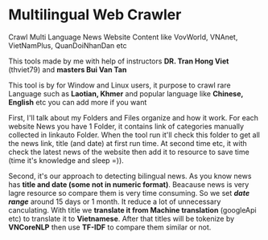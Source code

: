 # Multilingual Web Crawler
Crawl Multi Language News Website Content like VovWorld, VNAnet, VietNamPlus, QuanDoiNhanDan etc

This tools made by me with help of instructors **DR. Tran Hong Viet** (thviet79) and **masters Bui Van Tan**

This tool is by for Window and Linux users, it purpose to crawl rare Language such as **Laotian, Khmer** and popular language like **Chinese, English** etc you can add more if you want

First, I'll talk about my Folders and Files organize and how it work. For each website News you have 1 Folder, it contains link of categories manually collected in linkauto Folder. When the tool run it'll check this folder to get all the news link, title (and date) at first run time. At second time etc, it with check the latest news of the website then add it to resource to save time (time it's knowledge and sleep =)).

Second, it's our approach to detecting bilingual news. As you know news has **title and date (some not in numeric format)**. Beacause news is very lagre resource so compare them is very time consuming. So we set ***date range*** around 15 days or 1 month. It reduce a lot of unnecessary canculating. With title we **translate it from Machine translation** (googleApi etc) to translate it to **Vietnamese**. After that titles will be tokenize by **VNCoreNLP** then use **TF-IDF** to compare them similar or not. 
